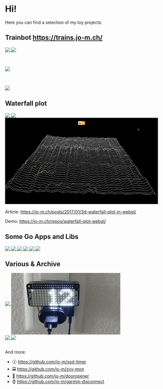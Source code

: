 # Hi!

Here you can find a selection of my toy projects:

## Trainbot <https://trains.jo-m.ch/>

<a href="https://github.com/jo-m/trainbot">
  <img align="center" src="https://github-readme-stats.vercel.app/api/pin/?username=jo-m&repo=trainbot" />
</a>

<a href="https://github.com/jo-m/trainbot/blob/master/demo.gif">
  <img align="center" src="https://github.com/jo-m/trainbot/blob/master/demo.gif" width="150" />
</a>

&nbsp;

<a href="https://github.com/jo-m/trainbot/blob/master/pkg/stitch/testdata/day.jpg">
  <img align="center" src="https://github.com/jo-m/trainbot/blob/master/internal/pkg/stitch/testdata/set0/day.jpg" />
</a>

&nbsp;

<a href="https://github.com/jo-m/trainbot/blob/master/pkg/stitch/testdata/night.jpg">
  <img align="center" src="https://github.com/jo-m/trainbot/blob/master/internal/pkg/stitch/testdata/set0/night.jpg" />
</a>

## Waterfall plot

<a href="https://github.com/jo-m/waterfall-plot-webgl">
  <img align="center" src="https://github-readme-stats.vercel.app/api/pin/?username=jo-m&repo=waterfall-plot-webgl" />
</a>

<a href="https://github.com/jo-m/waterfall-plot">
  <img align="center" src="https://github-readme-stats.vercel.app/api/pin/?username=jo-m&repo=waterfall-plot" />
</a>

<a href="https://github.com/jo-m/waterfall-plot-webgl/blob/master/demo.gif">
  <img src="https://github.com/jo-m/waterfall-plot-webgl/blob/master/demo.gif" />
</a>

Article: https://jo-m.ch/posts/2017/01/3d-waterfall-plot-in-webgl/

Demo: https://jo-m.ch/repos/waterfall-plot-webgl/

## Some Go Apps and Libs

<a href="https://github.com/jo-m/gocatprint">
  <img align="center" src="https://github-readme-stats.vercel.app/api/pin/?username=jo-m&repo=gocatprint" />
</a>

<a href="https://github.com/jo-m/gocatprint/blob/master/demo.gif">
  <img align="center" src="https://github.com/jo-m/gocatprint/blob/master/demo.gif" />
</a>

<a href="https://github.com/jo-m/telcambot">
  <img align="center" src="https://github-readme-stats.vercel.app/api/pin/?username=jo-m&repo=telcambot" />
</a>

<a href="https://github.com/jo-m/gobef93">
  <img align="center" src="https://github-readme-stats.vercel.app/api/pin/?username=jo-m&repo=gobef93" />
</a>

<a href="https://github.com/jo-m/gohafas">
  <img align="center" src="https://github-readme-stats.vercel.app/api/pin/?username=jo-m&repo=gohafas" />
</a>

<a href="https://github.com/jo-m/goconv2">
  <img align="center" src="https://github-readme-stats.vercel.app/api/pin/?username=jo-m&repo=goconv2" />
</a>

## Various & Archive

<a href="https://github.com/jo-m/raspi-stationboard">
  <img align="center" src="https://github-readme-stats.vercel.app/api/pin/?username=jo-m&repo=raspi-stationboard" />
</a>

<a href="https://github.com/jo-m/raspi-stationboard/blob/master/demo.gif">
  <img align="center" src="https://github.com/jo-m/raspi-stationboard/blob/master/demo.gif" />
</a>

<br>

<a href="https://github.com/jo-m/linux-wifi-ota-crash">
  <img align="center" src="https://github-readme-stats.vercel.app/api/pin/?username=jo-m&repo=linux-wifi-ota-crash" />
</a>

<a href="https://github.com/bula21/mova21-logomat">
  <img align="center" src="https://github-readme-stats.vercel.app/api/pin/?username=bula21&repo=mova21-logomat&show_owner=true" />
</a>

<br>And more:

* :clock130: https://github.com/jo-m/ssd-timer
* :oncoming_bus: https://github.com/jo-m/zvv-mon
* :door: https://github.com/jo-m/dooropener
* :watch: https://github.com/jo-m/garmin-disconnect

<!--

:door:
<a href="https://github.com/jo-m/dooropener">
  <img align="center" src="https://github-readme-stats.vercel.app/api/pin/?username=jo-m&repo=dooropener" />
</a>

:watch:
<a href="https://github.com/jo-m/garmin-disconnect">
  <img align="center" src="https://github-readme-stats.vercel.app/api/pin/?username=jo-m&repo=garmin-disconnect" />
</a>

:clock130:
<a href="https://github.com/jo-m/ssd-timer">
  <img align="center" src="https://github-readme-stats.vercel.app/api/pin/?username=jo-m&repo=ssd-timer" />
</a>

:oncoming_bus:
<a href="https://github.com/jo-m/zvv-mon">
  <img align="center" src="https://github-readme-stats.vercel.app/api/pin/?username=jo-m&repo=zvv-mon" />
</a>

---

* :bullettrain_side: https://github.com/jo-m/trainbot
* :camera: https://github.com/jo-m/telcambot
* :loudspeaker: https://github.com/jo-m/waterfall-plot-webgl
* :page_with_curl: https://github.com/jo-m/gocatprint
* :arrow_forward: https://github.com/jo-m/gobef93
* :light_rail: https://github.com/jo-m/gohafas
* :collision: https://github.com/jo-m/linux-wifi-ota-crash
* :station: https://github.com/jo-m/raspi-stationboard
* :milky_way: https://github.com/jo-m/goconv2
* :sound: https://github.com/jo-m/waterfall-plot

---

![trainbot](https://github.com/jo-m/trainbot/blob/master/demo.gif)
![trainbot](https://github.com/jo-m/trainbot/blob/master/pkg/stitch/testdata/test1.jpg)
![trainbot](https://github.com/jo-m/trainbot/blob/master/pkg/stitch/testdata/test2.jpg)
![raspi-stationboard](https://github.com/jo-m/raspi-stationboard/blob/master/demo.gif)
![waterfall-plot-webgl](https://github.com/jo-m/waterfall-plot-webgl/blob/master/demo.gif)

---

<a href="https://github.com/jo-m/jo-m">
  <img align="center" src="https://github-readme-stats.vercel.app/api/top-langs/?username=jo-m&title_color=ffffff&text_color=c9cacc&icon_color=2bbc8a&bg_color=1d1f21&langs_count=6&layout=compact&hide_title=true&count_private=false&hide_repos=twitter-bootstrap-rails,angularjs-ng-grid-rails,angularjs-debounce-rails,startup-evaluator,qmk_firmware,catprinter_fork" />
</a>

-->
